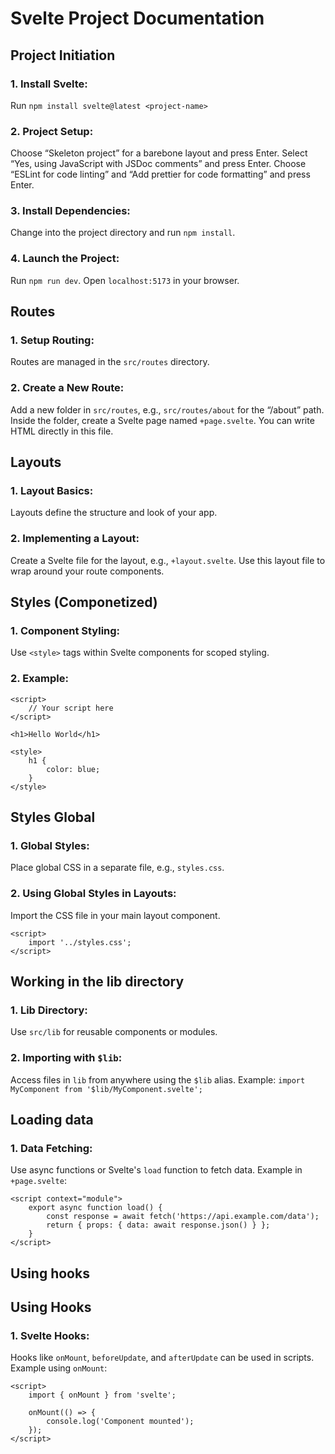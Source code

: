 # Svelte Project Documentation

## Project Initiation

### 1. Install Svelte:

Run `npm install svelte@latest <project-name>`

### 2. Project Setup:

Choose “Skeleton project” for a barebone layout and press Enter.
Select “Yes, using JavaScript with JSDoc comments” and press Enter.
Choose “ESLint for code linting” and “Add prettier for code formatting” and press Enter.

### 3. Install Dependencies:

Change into the project directory and run `npm install`.

### 4. Launch the Project:

Run `npm run dev`.
Open `localhost:5173` in your browser.

## Routes

### 1. Setup Routing:

Routes are managed in the `src/routes` directory.

### 2. Create a New Route:

Add a new folder in `src/routes`, e.g., `src/routes/about` for the “/about” path.
Inside the folder, create a Svelte page named `+page.svelte`.
You can write HTML directly in this file.

## Layouts

### 1. Layout Basics:

Layouts define the structure and look of your app.

### 2. Implementing a Layout:

Create a Svelte file for the layout, e.g., `+layout.svelte`.
Use this layout file to wrap around your route components.

## Styles (Componetized)

### 1. Component Styling:

Use `<style>` tags within Svelte components for scoped styling.

### 2. Example:

```svelte
<script>
	// Your script here
</script>

<h1>Hello World</h1>

<style>
	h1 {
		color: blue;
	}
</style>
```

## Styles Global

### 1. Global Styles:

Place global CSS in a separate file, e.g., `styles.css`.

### 2. Using Global Styles in Layouts:

Import the CSS file in your main layout component.

```svelte
<script>
	import '../styles.css';
</script>
```

## Working in the lib directory

### 1. Lib Directory:

Use `src/lib` for reusable components or modules.

### 2. Importing with `$lib`:

Access files in `lib` from anywhere using the `$lib` alias.
Example: `import MyComponent from '$lib/MyComponent.svelte';`

## Loading data

### 1. Data Fetching:

Use async functions or Svelte's `load` function to fetch data.
Example in `+page.svelte`:

```svelte
<script context="module">
	export async function load() {
		const response = await fetch('https://api.example.com/data');
		return { props: { data: await response.json() } };
	}
</script>
```

## Using hooks

## Using Hooks

### 1. Svelte Hooks:

Hooks like `onMount`, `beforeUpdate`, and `afterUpdate` can be used in scripts.
Example using `onMount`:

```svelte
<script>
	import { onMount } from 'svelte';

	onMount(() => {
		console.log('Component mounted');
	});
</script>
```
